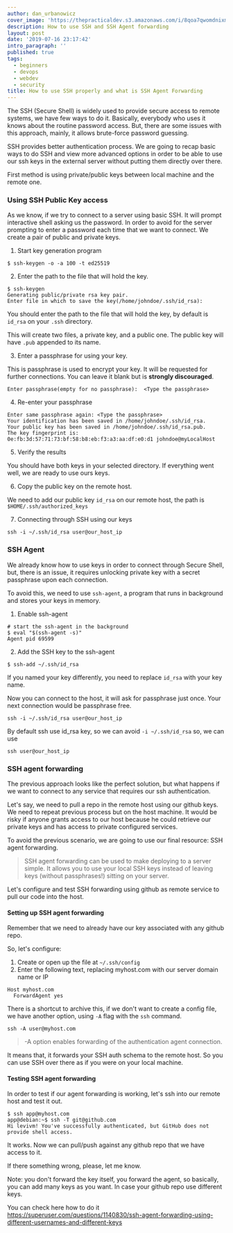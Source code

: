 ```yaml
---
author: dan_urbanowicz
cover_image: 'https://thepracticaldev.s3.amazonaws.com/i/8qoa7qwomdnixm0yf6yg.png'
description: How to use SSH and SSH Agent forwarding
layout: post
date: '2019-07-16 23:17:42'
intro_paragraph: ''
published: true
tags:
  - beginners
  - devops
  - webdev
  - security
title: How to use SSH properly and what is SSH Agent Forwarding
---
```


The SSH (Secure Shell) is widely used to provide secure access to remote systems, we have few ways to do it. Basically, everybody who uses it knows about the routine password access. But, there are some issues with this approach, mainly, it allows brute-force password guessing.

SSH provides better authentication process. We are going to recap basic ways to do SSH and view more advanced options in order to be able to use our ssh keys in the external server without putting them directly over there. 

First method is using private/public keys between local machine and the remote one. 


### Using SSH Public Key access

As we know, if we try to connect to a server using basic SSH. It will prompt interactive shell asking us the password. In order to avoid for the server prompting to enter a password each time that we want to connect. We create a pair of public and private keys.  

1. Start key generation program

```
$ ssh-keygen -o -a 100 -t ed25519
```
2. Enter the path to the file that will hold the key.

```
$ ssh-keygen
Generating public/private rsa key pair.
Enter file in which to save the key(/home/johndoe/.ssh/id_rsa): 
```

You should enter the path to the file that will hold the key, by default is `id_rsa` on your `.ssh` directory. 

This will create two files, a private key, and a public one. The public key will have `.pub` appended to its name. 

3. Enter a passphrase for using your key.

This is passphrase is used to encrypt your key. It will be requested for further connections. You can leave it blank but is __strongly discouraged__. 

```
Enter passphrase(empty for no passphrase):  <Type the passphrase>
```
4. Re-enter your passphrase

```
Enter same passphrase again: <Type the passphrase>
Your identification has been saved in /home/johndoe/.ssh/id_rsa.
Your public key has been saved in /home/johndoe/.ssh/id_rsa.pub.
The key fingerprint is:
0e:fb:3d:57:71:73:bf:58:b8:eb:f3:a3:aa:df:e0:d1 johndoe@myLocalHost
```

5. Verify the results 

You should have both keys in your selected directory. If everything went well, we are ready to use ours keys. 

6. Copy the public key on the remote host.

We need to add our public key `id_rsa` on our remote host, the path is `$HOME/.ssh/authorized_keys`

7. Connecting through SSH using our keys

```
ssh -i ~/.ssh/id_rsa user@our_host_ip
```

### SSH Agent
We already know how to use keys in order to connect through Secure Shell, but, there is an issue, it requires unlocking private key with a secret passphrase upon each connection. 

To avoid this, we need to use `ssh-agent`, a program that runs in background and stores your keys in memory. 

1. Enable ssh-agent

```
# start the ssh-agent in the background
$ eval "$(ssh-agent -s)"
Agent pid 69599
```

2. Add the SSH key to the ssh-agent

```
$ ssh-add ~/.ssh/id_rsa
```
If you named your key differently, you need to replace `id_rsa` with your key name. 


Now you can connect to the host, it will ask for passphrase just once. Your next connection would be passphrase free. 

```
ssh -i ~/.ssh/id_rsa user@our_host_ip
```
By default ssh use id_rsa key, so we can avoid `-i ~/.ssh/id_rsa` so, we can use

```
ssh user@our_host_ip
```

### SSH agent forwarding

The previous approach looks like the perfect solution, but what happens if we want to connect to any service that requires our ssh authentication. 

Let's say, we need to pull a repo in the remote host using our github keys. We need to repeat previous process but on the host machine. It would be risky if anyone grants access to our host because he could retrieve our private keys and has access to private configured services. 

To avoid the previous scenario, we are going to use our final resource: SSH agent forwarding. 

>SSH agent forwarding can be used to make deploying to a server simple. It allows you to use your local SSH keys instead of leaving keys (without passphrases!) sitting on your server.

Let's configure and test SSH forwarding using github as remote service to pull our code into the host.

#### Setting up SSH agent forwarding

Remember that we need to already have our key associated with any github repo. 

So, let's configure:

1. Create or open up the file at `~/.ssh/config`
2. Enter the following text, replacing myhost.com with our server domain name or IP 

```
Host myhost.com
  ForwardAgent yes
```

There is a shortcut to archive this, if we don't want to create a config file, we have another option, using `-A` flag with the `ssh` command.

```
ssh -A user@myhost.com 
```

>-A option enables forwarding of the authentication agent connection.
>
It means that, it forwards your SSH auth schema to the remote host. So you can use SSH over there as if you were on your local machine. 

#### Testing SSH agent forwarding

In order to test if our agent forwarding is working, let's ssh into our remote host and test it out. 

```
$ ssh app@myhost.com
app@debian:~$ ssh -T git@github.com
Hi levivm! You've successfully authenticated, but GitHub does not provide shell access.
```
It works.  Now we can pull/push against any github repo that we have access to it.

If there something wrong, please, let me know. 

Note: you don't forward the key itself, you forward the agent, so basically, you can add many keys as you want. In case your github repo use different keys.

You can check here how to do it
https://superuser.com/questions/1140830/ssh-agent-forwarding-using-different-usernames-and-different-keys 
